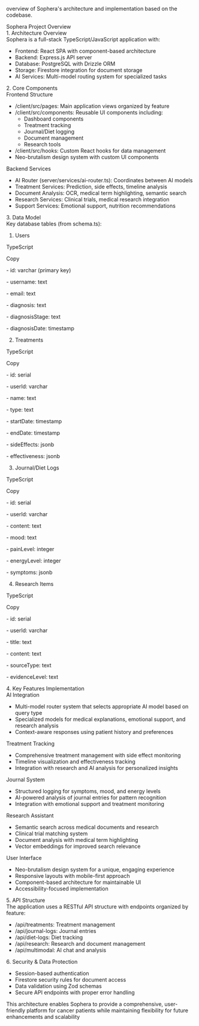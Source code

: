 overview of Sophera's architecture and implementation based on the codebase.

Sophera Project Overview  
1\. Architecture Overview  
Sophera is a full-stack TypeScript/JavaScript application with:

* Frontend: React SPA with component-based architecture  
* Backend: Express.js API server  
* Database: PostgreSQL with Drizzle ORM  
* Storage: Firestore integration for document storage  
* AI Services: Multi-model routing system for specialized tasks

2\. Core Components  
Frontend Structure

* /client/src/pages: Main application views organized by feature  
* /client/src/components: Reusable UI components including:  
  * Dashboard components  
  * Treatment tracking  
  * Journal/Diet logging  
  * Document management  
  * Research tools  
* /client/src/hooks: Custom React hooks for data management  
* Neo-brutalism design system with custom UI components

Backend Services

* AI Router (server/services/ai-router.ts): Coordinates between AI models  
* Treatment Services: Prediction, side effects, timeline analysis  
* Document Analysis: OCR, medical term highlighting, semantic search  
* Research Services: Clinical trials, medical research integration  
* Support Services: Emotional support, nutrition recommendations

3\. Data Model  
Key database tables (from schema.ts):

1. Users

TypeScript

Copy

\- id: varchar (primary key)

\- username: text

\- email: text

\- diagnosis: text

\- diagnosisStage: text

\- diagnosisDate: timestamp

2. Treatments

TypeScript

Copy

\- id: serial

\- userId: varchar

\- name: text

\- type: text

\- startDate: timestamp

\- endDate: timestamp

\- sideEffects: jsonb

\- effectiveness: jsonb

3. Journal/Diet Logs

TypeScript

Copy

\- id: serial

\- userId: varchar

\- content: text

\- mood: text

\- painLevel: integer

\- energyLevel: integer

\- symptoms: jsonb

4. Research Items

TypeScript

Copy

\- id: serial

\- userId: varchar

\- title: text

\- content: text

\- sourceType: text

\- evidenceLevel: text

4\. Key Features Implementation  
AI Integration

* Multi-model router system that selects appropriate AI model based on query type  
* Specialized models for medical explanations, emotional support, and research analysis  
* Context-aware responses using patient history and preferences

Treatment Tracking

* Comprehensive treatment management with side effect monitoring  
* Timeline visualization and effectiveness tracking  
* Integration with research and AI analysis for personalized insights

Journal System

* Structured logging for symptoms, mood, and energy levels  
* AI-powered analysis of journal entries for pattern recognition  
* Integration with emotional support and treatment monitoring

Research Assistant

* Semantic search across medical documents and research  
* Clinical trial matching system  
* Document analysis with medical term highlighting  
* Vector embeddings for improved search relevance

User Interface

* Neo-brutalism design system for a unique, engaging experience  
* Responsive layouts with mobile-first approach  
* Component-based architecture for maintainable UI  
* Accessibility-focused implementation

5\. API Structure  
The application uses a RESTful API structure with endpoints organized by feature:

* /api/treatments: Treatment management  
* /api/journal-logs: Journal entries  
* /api/diet-logs: Diet tracking  
* /api/research: Research and document management  
* /api/multimodal: AI chat and analysis

6\. Security & Data Protection

* Session-based authentication  
* Firestore security rules for document access  
* Data validation using Zod schemas  
* Secure API endpoints with proper error handling

This architecture enables Sophera to provide a comprehensive, user-friendly platform for cancer patients while maintaining flexibility for future enhancements and scalability  
